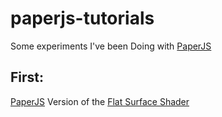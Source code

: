 paperjs-tutorials
=================

Some experiments I've been Doing with [PaperJS][0]

First:
------
[PaperJS][0] Version of the [Flat Surface Shader][1]


[0]:http://paperjs.org
[1]:http://wagerfield.github.io/flat-surface-shader/
